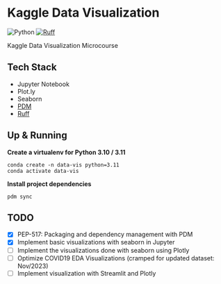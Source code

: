 # Kaggle Data Visualization

![Python](https://img.shields.io/badge/Python-3.10%20|%203.11-3776AB.svg?style=flat&logo=python&logoColor=white)
[![Ruff](https://img.shields.io/endpoint?url=https://raw.githubusercontent.com/astral-sh/ruff/main/assets/badge/v2.json)](https://github.com/astral-sh/ruff)


Kaggle Data Visualization Microcourse


## Tech Stack
- Jupyter Notebook
- Plot.ly
- Seaborn
- [PDM](https://pdm-project.org/latest/#installation)
- [Ruff](https://github.com/astral-sh/ruff)

## Up & Running

**Create a virtualenv for Python 3.10 / 3.11**
```shell
conda create -n data-vis python=3.11
conda activate data-vis
```

**Install project dependencies**
```shell
pdm sync
```

## TODO

- [x] PEP-517: Packaging and dependency management with PDM
- [x] Implement basic visualizations with seaborn in Jupyter
- [ ] Implement the visualizations done with seaborn using Plotly
- [ ] Optimize COVID19 EDA Visualizations (cramped for updated dataset: Nov/2023)
- [ ] Implement visualization with Streamlit and Plotly
